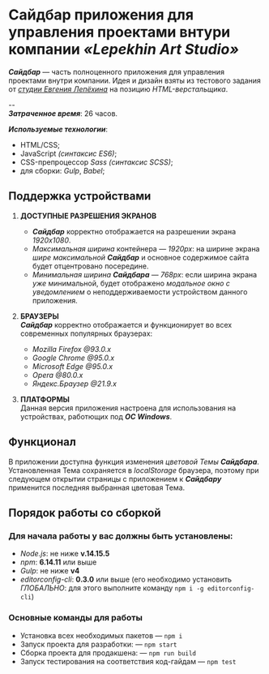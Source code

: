 
# Сайдбар приложения для управления проектами внтури компании *«Lepekhin Art Studio»*

***Сайдбар*** — часть полноценного приложения для управления проектами внутри компании.
Идея и дизайн взяты из тестового задания от [*студии Евгения Лепёхина*](https://lepekhin.studio/ "Ссылка на сайт студии Евгения Лепёхина") на позицию *HTML-верстальщика*.

--  
***Затраченное время***: 26 часов.

***Используемые технологии***:
* HTML/CSS;
* JavaScript *(синтаксис ES6)*;
* CSS-препроцессор *Sass (синтаксис SCSS)*;
* для сборки: *Gulp*, *Babel*;


## Поддержка устройствами

 1. **ДОСТУПНЫЕ РАЗРЕШЕНИЯ ЭКРАНОВ**
	 * ***Сайдбар*** корректно отображается на разрешении экрана *1920х1080*.
	 * *Максимальная ширина* контейнера — *1920px*: на ширине экрана *шире максимальной* ***Сайдбар*** и основное содержимое сайта будет отцентровано посередине.
	 * *Минимальная ширина* ***Сайдбара*** — *768px*: если ширина экрана *уже* минимальной, будет отображено *модальное окно с уведомлением* о неподдерживаемости устройством данного приложения.
	 
2. **БРАУЗЕРЫ**  
***Сайдбар*** корректно отображается и функционирует во всех современных популярных браузерах:
	* *Mozilla Firefox @93.0.x*
	* *Google Chrome @95.0.x*
	* *Microsoft Edge @95.0.x*
	* *Opera @80.0.x*
	* *Яндекс.Браузер @21.9.x*

3. **ПЛАТФОРМЫ**  
Данная версия приложения настроена для использования на устройствах, работющих под ***ОС&nbsp;Windows***.


## Функционал
В приложении доступна функция изменения *цветовой Темы* ***Сайдбара***.
Установленная Тема сохраняется в *localStorage* браузера, поэтому при следующем открытии страницы с приложением к ***Сайдбару*** применится последняя выбранная цветовая Тема.


## Порядок работы со сборкой

### Для начала работы у вас должны быть установлены:
* *Node.js*: не ниже **v.14.15.5**
* *npm*: **6.14.11** или выше
* *Gulp*: не ниже **v4**
* *editorconfig-cli*: **0.3.0** или выше (его необходимо установить *ГЛОБАЛЬНО*: для этого выполните команду `npm i -g editorconfig-cli`)


### Основные команды для работы
* Установка всех необходимых пакетов — `npm i`
* Запуск проекта для разработки: — `npm start`
* Сборка проекта для продакшена: — `npm run build`
* Запуск тестирования на соответствия код-гайдам — `npm test`

  
